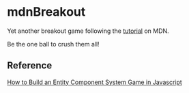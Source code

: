 # mdnBreakout

Yet another breakout game following the [tutorial](https://developer.mozilla.org/en-US/docs/Games/Tutorials/2D_Breakout_game_pure_JavaScript) on MDN.

Be the one ball to crush them all!

## Reference

[How to Build an Entity Component System Game in Javascript]()

